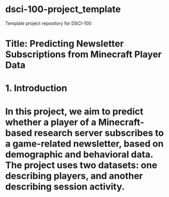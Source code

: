 # dsci-100-project_template
Template project repository for DSCI-100
# Title: Predicting Newsletter Subscriptions from Minecraft Player Data
# 1. Introduction
# In this project, we aim to predict whether a player of a Minecraft-based research server subscribes to a game-related newsletter, based on demographic and behavioral data. The project uses two datasets: one describing players, and another describing session activity.
